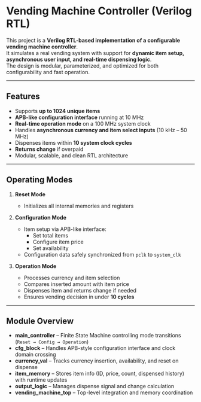 # Vending Machine Controller (Verilog RTL)

This project is a **Verilog RTL-based implementation of a configurable vending machine controller**.  
It simulates a real vending system with support for **dynamic item setup, asynchronous user input, and real-time dispensing logic**.  
The design is modular, parameterized, and optimized for both configurability and fast operation.

---

##  Features
- Supports **up to 1024 unique items**  
- **APB-like configuration interface** running at 10 MHz  
- **Real-time operation mode** on a 100 MHz system clock  
- Handles **asynchronous currency and item select inputs** (10 kHz – 50 MHz)  
- Dispenses items within **10 system clock cycles**  
- **Returns change** if overpaid  
- Modular, scalable, and clean RTL architecture  

---

##  Operating Modes
1. **Reset Mode**  
   - Initializes all internal memories and registers  

2. **Configuration Mode**  
   - Item setup via APB-like interface:  
     - Set total items  
     - Configure item price  
     - Set availability  
   - Configuration data safely synchronized from `pclk` to `system_clk`  

3. **Operation Mode**  
   - Processes currency and item selection  
   - Compares inserted amount with item price  
   - Dispenses item and returns change if needed  
   - Ensures vending decision in under **10 cycles**  

---

##  Module Overview
- **main_controller** – Finite State Machine controlling mode transitions (`Reset → Config → Operation`)  
- **cfg_block** – Handles APB-style configuration interface and clock domain crossing  
- **currency_val** – Tracks currency insertion, availability, and reset on dispense  
- **item_memory** – Stores item info (ID, price, count, dispensed history) with runtime updates  
- **output_logic** – Manages dispense signal and change calculation  
- **vending_machine_top** – Top-level integration and memory coordination  

